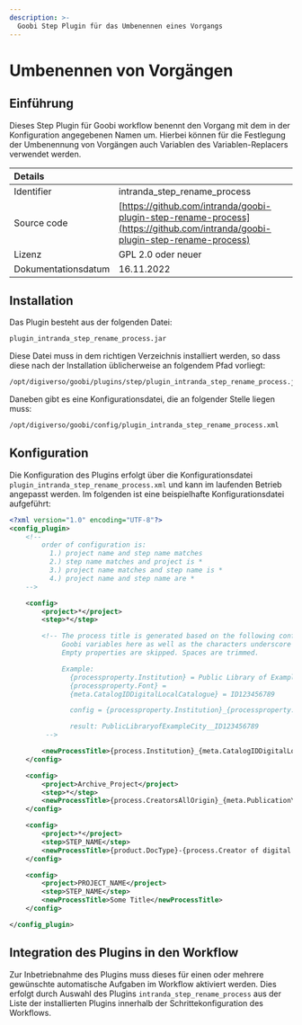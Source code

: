 ```yaml
---
description: >-
  Goobi Step Plugin für das Umbenennen eines Vorgangs
---
```


# Umbenennen von Vorgängen


## Einführung
Dieses Step Plugin für Goobi workflow benennt den Vorgang mit dem in der Konfiguration angegebenen Namen um. Hierbei können für die Festlegung der Umbenennung von Vorgängen auch Variablen des Variablen-Replacers verwendet werden.


| Details |  |
| :--- | :--- |
| Identifier | intranda_step_rename_process |
| Source code | [https://github.com/intranda/goobi-plugin-step-rename-process](https://github.com/intranda/goobi-plugin-step-rename-process) |
| Lizenz | GPL 2.0 oder neuer |
| Dokumentationsdatum | 16.11.2022 |


## Installation
Das Plugin besteht aus der folgenden Datei:

```bash
plugin_intranda_step_rename_process.jar
```

Diese Datei muss in dem richtigen Verzeichnis installiert werden, so dass diese nach der Installation üblicherweise an folgendem Pfad vorliegt:

```bash
/opt/digiverso/goobi/plugins/step/plugin_intranda_step_rename_process.jar
```

Daneben gibt es eine Konfigurationsdatei, die an folgender Stelle liegen muss:

```bash
/opt/digiverso/goobi/config/plugin_intranda_step_rename_process.xml
```


## Konfiguration
Die Konfiguration des Plugins erfolgt über die Konfigurationsdatei `plugin_intranda_step_rename_process.xml` und kann im laufenden Betrieb angepasst werden. Im folgenden ist eine beispielhafte Konfigurationsdatei aufgeführt:

```xml
<?xml version="1.0" encoding="UTF-8"?>
<config_plugin>
    <!--
        order of configuration is:
          1.) project name and step name matches
          2.) step name matches and project is *
          3.) project name matches and step name is *
          4.) project name and step name are *
	-->

    <config>
        <project>*</project>
        <step>*</step>

        <!-- The process title is generated based on the following configuration. You can use
             Goobi variables here as well as the characters underscore _ and minus -
             Empty properties are skipped. Spaces are trimmed.

             Example:
               {processproperty.Institution} = Public Library of Example City
               {processproperty.Font} =
               {meta.CatalogIDDigitalLocalCatalogue} = ID123456789

               config = {processproperty.Institution}_{processproperty.Font}_{meta.CatalogIDDigitalLocalCatalogue}

               result: PublicLibraryofExampleCity__ID123456789
         -->

        <newProcessTitle>{process.Institution}_{meta.CatalogIDDigitalLocalCatalogue}</newProcessTitle>
    </config>

    <config>
    	<project>Archive_Project</project>
    	<step>*</step>
    	<newProcessTitle>{process.CreatorsAllOrigin}_{meta.PublicationYear}</newProcessTitle>
    </config>

    <config>
    	<project>*</project>
    	<step>STEP_NAME</step>
    	<newProcessTitle>{product.DocType}-{process.Creator of digital edition}-{process.Template}</newProcessTitle>
    </config>

    <config>
    	<project>PROJECT_NAME</project>
    	<step>STEP_NAME</step>
    	<newProcessTitle>Some Title</newProcessTitle>
    </config>

</config_plugin>
```

## Integration des Plugins in den Workflow
Zur Inbetriebnahme des Plugins muss dieses für einen oder mehrere gewünschte automatische Aufgaben im Workflow aktiviert werden. Dies erfolgt durch Auswahl des Plugins `intranda_step_rename_process` aus der Liste der installierten Plugins innerhalb der Schrittekonfiguration des Workflows.